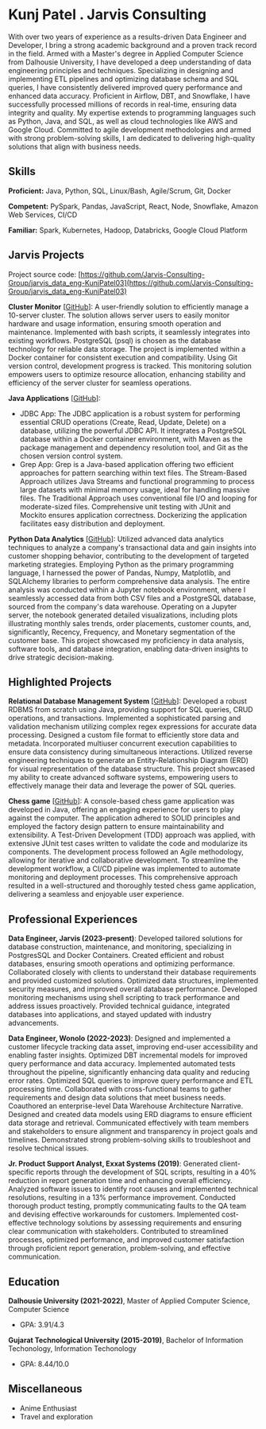 # Kunj Patel . Jarvis Consulting

With over two years of experience as a results-driven Data Engineer and Developer, I bring a strong academic background and a proven track record in the field. Armed with a Master's degree in Applied Computer Science from Dalhousie University, I have developed a deep understanding of data engineering principles and techniques. Specializing in designing and implementing ETL pipelines and optimizing database schema and SQL queries, I have consistently delivered improved query performance and enhanced data accuracy. Proficient in Airflow, DBT, and Snowflake, I have successfully processed millions of records in real-time, ensuring data integrity and quality. My expertise extends to programming languages such as Python, Java, and SQL, as well as cloud technologies like AWS and Google Cloud. Committed to agile development methodologies and armed with strong problem-solving skills, I am dedicated to delivering high-quality solutions that align with business needs.

## Skills

**Proficient:** Java, Python, SQL, Linux/Bash, Agile/Scrum, Git, Docker

**Competent:** PySpark, Pandas, JavaScript, React, Node, Snowflake, Amazon Web Services, CI/CD

**Familiar:** Spark, Kubernetes, Hadoop, Databricks, Google Cloud Platform

## Jarvis Projects

Project source code: [https://github.com/Jarvis-Consulting-Group/jarvis_data_eng-KunjPatel03](https://github.com/Jarvis-Consulting-Group/jarvis_data_eng-KunjPatel03)


**Cluster Monitor** [[GitHub](https://github.com/Jarvis-Consulting-Group/jarvis_data_eng-KunjPatel03/tree/master/linux_sql)]: A user-friendly solution to efficiently manage a 10-server cluster. The solution allows server users to easily monitor hardware and usage information, ensuring smooth operation and maintenance. Implemented with bash scripts, it seamlessly integrates into existing workflows. PostgreSQL (psql) is chosen as the database technology for reliable data storage. The project is implemented within a Docker container for consistent execution and compatibility. Using Git version control, development progress is tracked. This monitoring solution empowers users to optimize resource allocation, enhancing stability and efficiency of the server cluster for seamless operations.

**Java Applications** [[GitHub](https://github.com/Jarvis-Consulting-Group/jarvis_data_eng-KunjPatel03/tree/master/core_java/)]:
      
  - JDBC App: The JDBC application is a robust system for performing essential CRUD operations (Create, Read, Update, Delete) on a database, utilizing the powerful JDBC API. It integrates a PostgreSQL database within a Docker container environment, with Maven as the package management and dependency resolution tool, and Git as the chosen version control system.
  - Grep App: Grep is a Java-based application offering two efficient approaches for pattern searching within text files. The Stream-Based Approach utilizes Java Streams and functional programming to process large datasets with minimal memory usage, ideal for handling massive files. The Traditional Approach uses conventional file I/O and looping for moderate-sized files. Comprehensive unit testing with JUnit and Mockito ensures application correctness. Dockerizing the application facilitates easy distribution and deployment.

**Python Data Analytics** [[GitHub](https://github.com/Jarvis-Consulting-Group/jarvis_data_eng-KunjPatel03/tree/master/python_data_analytics)]: Utilized advanced data analytics techniques to analyze a company's transactional data and gain insights into customer shopping behavior, contributing to the development of targeted marketing strategies. Employing Python as the primary programming language, I harnessed the power of Pandas, Numpy, Matplotlib, and SQLAlchemy libraries to perform comprehensive data analysis. The entire analysis was conducted within a Jupyter notebook environment, where I seamlessly accessed data from both CSV files and a PostgreSQL database, sourced from the company's data warehouse. Operating on a Jupyter server, the notebook generated detailed visualizations, including plots illustrating monthly sales trends, order placements, customer counts, and, significantly, Recency, Frequency, and Monetary segmentation of the customer base. This project showcased my proficiency in data analysis, software tools, and database integration, enabling data-driven insights to drive strategic decision-making.


## Highlighted Projects
**Relational Database Management System** [[GitHub](https://github.com/KunjPatel03/RelationalDatabase)]: Developed a robust RDBMS from scratch using Java, providing support for SQL queries, CRUD operations, and transactions. Implemented a sophisticated parsing and validation mechanism utilizing complex regex expressions for accurate data processing. Designed a custom file format to efficiently store data and metadata. Incorporated multiuser concurrent execution capabilities to ensure data consistency during simultaneous interactions. Utilized reverse engineering techniques to generate an Entity-Relationship Diagram (ERD) for visual representation of the database structure. This project showcased my ability to create advanced software systems, empowering users to effectively manage their data and leverage the power of SQL queries.

**Chess game** [[GitHub](https://github.com/KunjPatel03/Chess)]: A console-based chess game application was developed in Java, offering an engaging experience for users to play against the computer. The application adhered to SOLID principles and employed the factory design pattern to ensure maintainability and extensibility. A Test-Driven Development (TDD) approach was applied, with extensive JUnit test cases written to validate the code and modularize its components. The development process followed an Agile methodology, allowing for iterative and collaborative development. To streamline the development workflow, a CI/CD pipeline was implemented to automate monitoring and deployment processes. This comprehensive approach resulted in a well-structured and thoroughly tested chess game application, delivering a seamless and enjoyable user experience.


## Professional Experiences

**Data Engineer, Jarvis (2023-present)**: Developed tailored solutions for database construction, maintenance, and monitoring, specializing in PostgresSQL and Docker Containers. Created efficient and robust databases, ensuring smooth operations and optimizing performance. Collaborated closely with clients to understand their database requirements and provided customized solutions. Optimized data structures, implemented security measures, and improved overall database performance. Developed monitoring mechanisms using shell scripting to track performance and address issues proactively. Provided technical guidance, integrated databases into applications, and stayed updated with industry advancements.

**Data Engineer, Wonolo (2022-2023)**: Designed and implemented a customer lifecycle tracking data asset, improving end-user accessibility and enabling faster insights. Optimized DBT incremental models for improved query performance and data accuracy. Implemented automated tests throughout the pipeline, significantly enhancing data quality and reducing error rates. Optimized SQL queries to improve query performance and ETL processing time. Collaborated with cross-functional teams to gather requirements and design data solutions that meet business needs. Coauthored an enterprise-level Data Warehouse Architecture Narrative. Designed and created data models using ERD diagrams to ensure efficient data storage and retrieval. Communicated effectively with team members and stakeholders to ensure alignment and transparency in project goals and timelines. Demonstrated strong problem-solving skills to troubleshoot and resolve technical issues.

**Jr. Product Support Analyst, Exxat Systems (2019)**: Generated client-specific reports through the development of SQL scripts, resulting in a 40% reduction in report generation time and enhancing overall efficiency. Analyzed software issues to identify root causes and implemented technical resolutions, resulting in a 13% performance improvement. Conducted thorough product testing, promptly communicating faults to the QA team and devising effective workarounds for customers. Implemented cost-effective technology solutions by assessing requirements and ensuring clear communication with stakeholders. Contributed to streamlined processes, optimized performance, and improved customer satisfaction through proficient report generation, problem-solving, and effective communication.


## Education
**Dalhousie University (2021-2022)**, Master of Applied Computer Science, Computer Science
- GPA: 3.91/4.3

**Gujarat Technological University (2015-2019)**, Bachelor of Information Techonology, Information Techonology
- GPA: 8.44/10.0


## Miscellaneous
- Anime Enthusiast
- Travel and exploration